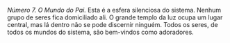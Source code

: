 ﻿*Número 7. O Mundo do Pai.* Esta é a esfera silenciosa do sistema. Nenhum grupo de seres fica domiciliado ali. O grande templo da luz ocupa um lugar central, mas lá dentro não se pode discernir ninguém. Todos os seres, de todos os mundos do sistema, são bem-vindos como adoradores.